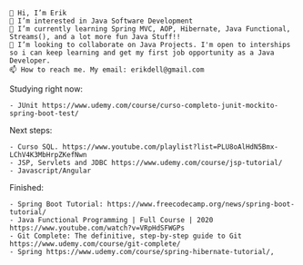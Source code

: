     👋 Hi, I’m Erik
    👀 I’m interested in Java Software Development
    🌱 I’m currently learning Spring MVC, AOP, Hibernate, Java Functional, Streams(), and a lot more fun Java Stuff!!
    💞️ I’m looking to collaborate on Java Projects. I'm open to interships so i can keep learning and get my first job opportunity as a Java Developer.
    📫 How to reach me. My email: erikdell@gmail.com

Studying right now:

    - JUnit https://www.udemy.com/course/curso-completo-junit-mockito-spring-boot-test/

Next steps:

    - Curso SQL. https://www.youtube.com/playlist?list=PLU8oAlHdN5Bmx-LChV4K3MbHrpZKefNwn
    - JSP, Servlets and JDBC https://www.udemy.com/course/jsp-tutorial/
    - Javascript/Angular

Finished:

    - Spring Boot Tutorial: https://www.freecodecamp.org/news/spring-boot-tutorial/
    - Java Functional Programming | Full Course | 2020 https://www.youtube.com/watch?v=VRpHdSFWGPs
    - Git Complete: The definitive, step-by-step guide to Git https://www.udemy.com/course/git-complete/
    - Spring https://www.udemy.com/course/spring-hibernate-tutorial/,

